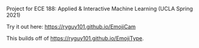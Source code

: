 Project for ECE 188: Applied & Interactive Machine Learning (UCLA Spring 2021)

Try it out here: https://ryguy101.github.io/EmojiCam

This builds off of https://ryguy101.github.io/EmojiType.
